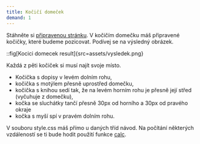 ```yaml
---
title: Kočičí domeček
demand: 1
---
```


Stáhněte si [připravenou stránku](assets/kocici_domecek.zip).
V kočičím domečku máš připravené kočičky, které budeme pozicovat. Podívej se na výsledný obrázek. 

::fig[Kocici domecek result]{src=assets/vysledek.png}

Každá z pěti kočiček si musí najít svoje místo.    
- Kočička s dopisy v levém dolním rohu, 
- kočička s motýlem přesně uprostřed domečku,
- kočička s knihou sedí tak, že na levém horním rohu je přesně její střed (vyčuhuje z domečku), 
- kočka se sluchátky tančí přesně 30px od horního a 30px od pravého okraje
- kočka s myší spí v pravém dolním rohu. 
        
V souboru style.css máš přímo u daných tříd návod. Na počítání některých vzdáleností se ti bude hodit použití funkce [calc](https://www.vzhurudolu.cz/prirucka/css3-calc).
